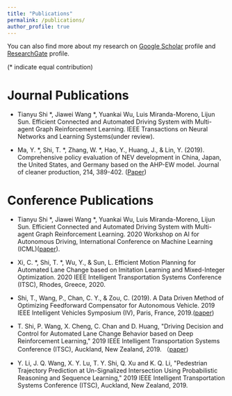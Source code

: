 ```yaml
---
title: "Publications"
permalink: /publications/
author_profile: true
---
```


<!-- {% if author.googlescholar %}
  You can also find my articles on <u><a href="{{author.googlescholar}}">my Google Scholar profile</a>.</u>
{% endif %}

{% include base_path %}

{% for post in site.publications reversed %}
  {% include archive-single.html %}
{% endfor %} -->

You can also find more about my research on [Google Scholar](https://scholar.google.ca/citations?user=DC0t9zwAAAAJ&hl=en) profile and [ResearchGate](https://www.researchgate.net/profile/Tianyu_Shi3) profile.

(* indicate equal contribution)

Journal Publications
======
* Tianyu Shi \*, Jiawei Wang \*, Yuankai Wu, Luis Miranda-Moreno, Lijun Sun. Efficient Connected and Automated Driving System with Multi-agent Graph Reinforcement Learning. IEEE Transactions on Neural Networks and Learning Systems(under review).

* Ma, Y. \*, Shi, T. \*, Zhang, W. \*, Hao, Y., Huang, J., & Lin, Y. (2019). Comprehensive policy evaluation of NEV development in China, Japan, the United States, and Germany based on the AHP-EW model. Journal of cleaner production, 214, 389-402.  ([Paper](https://www.sciencedirect.com/science/article/pii/S0959652618338277))



Conference Publications
======
* Tianyu Shi \*, Jiawei Wang \*, Yuankai Wu, Luis Miranda-Moreno, Lijun Sun. Efficient Connected and Automated Driving System with Multi-agent Graph Reinforcement Learning. 2020 Workshop on AI for Autonomous Driving, International Conference on Machine Learning (ICML)([paper](https://drive.google.com/file/d/1-45ykHewQ68nvKCZebB37DuSRgJ4HIPN/view?usp=sharing)).

* Xi, C. \*, Shi, T. \*, Wu, Y., & Sun, L. Efficient Motion Planning for Automated Lane Change based on Imitation Learning and Mixed-Integer Optimization. 2020 IEEE Intelligent Transportation Systems Conference (ITSC), Rhodes, Greece, 2020.

* Shi, T., Wang, P., Chan, C. Y., & Zou, C. (2019). A Data Driven Method of Optimizing Feedforward Compensator for Autonomous Vehicle. 2019 IEEE Intelligent Vehicles Symposium (IV), Paris, France, 2019.([paper](https://arxiv.org/abs/1901.11212))

* T. Shi, P. Wang, X. Cheng, C. Chan and D. Huang, "Driving Decision and Control for Automated Lane Change Behavior based on Deep Reinforcement Learning," 2019 IEEE Intelligent Transportation Systems Conference (ITSC), Auckland, New Zealand, 2019. （[paper](https://ieeexplore.ieee.org/abstract/document/8917392))

* Y. Li, J. Q. Wang, X. Y. Lu, T. Y. Shi, Q. Xu and K. Q. Li, "Pedestrian Trajectory Prediction at Un-Signalized Intersection Using Probabilistic Reasoning and Sequence Learning," 2019 IEEE Intelligent Transportation Systems Conference (ITSC), Auckland, New Zealand, 2019.

